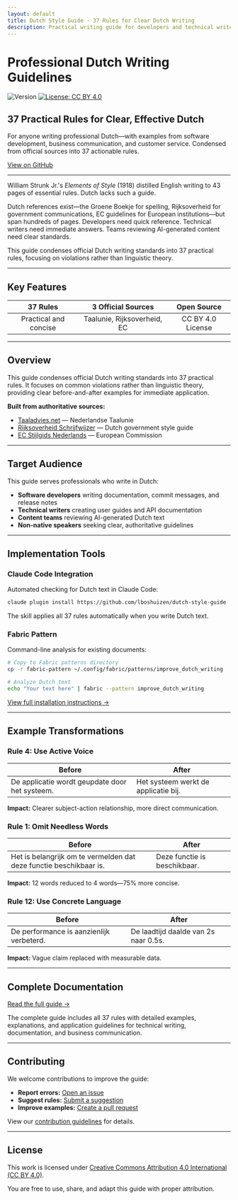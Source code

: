 ```yaml
---
layout: default
title: Dutch Style Guide - 37 Rules for Clear Dutch Writing
description: Practical writing guide for developers and technical writers. Includes Claude Code skill and Fabric pattern.
---
```


# Professional Dutch Writing Guidelines

![Version](https://img.shields.io/badge/version-1.1.1-blue) [![License: CC BY 4.0](https://img.shields.io/badge/License-CC%20BY%204.0-lightgrey.svg)](https://creativecommons.org/licenses/by/4.0/)

## 37 Practical Rules for Clear, Effective Dutch

For anyone writing professional Dutch—with examples from software development, business communication, and customer service. Condensed from official sources into 37 actionable rules.

[View on GitHub](https://github.com/lboshuizen/dutch-style-guide)

---

William Strunk Jr.'s *Elements of Style* (1918) distilled English writing to 43 pages of essential rules. Dutch lacks such a guide.

Dutch references exist—the Groene Boekje for spelling, Rijksoverheid for government communications, EC guidelines for European institutions—but span hundreds of pages. Developers need quick reference. Technical writers need immediate answers. Teams reviewing AI-generated content need clear standards.

This guide condenses official Dutch writing standards into 37 practical rules, focusing on violations rather than linguistic theory.

---

## Key Features

| **37 Rules** | **3 Official Sources** | **Open Source** |
|:---:|:---:|:---:|
| Practical and concise | Taalunie, Rijksoverheid, EC | CC BY 4.0 License |

---

## Overview

This guide condenses official Dutch writing standards into 37 practical rules. It focuses on common violations rather than linguistic theory, providing clear before-and-after examples for immediate application.

**Built from authoritative sources:**
- [Taaladvies.net](https://taaladvies.net) — Nederlandse Taalunie
- [Rijksoverheid Schrijfwijzer](https://www.rijksoverheid.nl/onderwerpen/rijksoverheidstijl) — Dutch government style guide
- [EC Stijlgids Nederlands](https://commission.europa.eu/system/files/2023-10/Stijlgids-DGT-NL.pdf) — European Commission

---

## Target Audience

This guide serves professionals who write in Dutch:

- **Software developers** writing documentation, commit messages, and release notes
- **Technical writers** creating user guides and API documentation
- **Content teams** reviewing AI-generated Dutch text
- **Non-native speakers** seeking clear, authoritative guidelines

---

## Implementation Tools

### Claude Code Integration

Automated checking for Dutch text in Claude Code:

```bash
claude plugin install https://github.com/lboshuizen/dutch-style-guide
```

The skill applies all 37 rules automatically when you write Dutch text.

### Fabric Pattern

Command-line analysis for existing documents:

```bash
# Copy to Fabric patterns directory
cp -r fabric-pattern ~/.config/fabric/patterns/improve_dutch_writing

# Analyze Dutch text
echo "Your text here" | fabric --pattern improve_dutch_writing
```

[View full installation instructions →](https://github.com/lboshuizen/dutch-style-guide/tree/main/fabric-pattern)

---

## Example Transformations

### Rule 4: Use Active Voice

| Before | After |
|--------|-------|
| De applicatie wordt geupdate door het systeem. | Het systeem werkt de applicatie bij. |

**Impact:** Clearer subject-action relationship, more direct communication.

### Rule 1: Omit Needless Words

| Before | After |
|--------|-------|
| Het is belangrijk om te vermelden dat deze functie beschikbaar is. | Deze functie is beschikbaar. |

**Impact:** 12 words reduced to 4 words—75% more concise.

### Rule 12: Use Concrete Language

| Before | After |
|--------|-------|
| De performance is aanzienlijk verbeterd. | De laadtijd daalde van 2s naar 0.5s. |

**Impact:** Vague claim replaced with measurable data.

---

## Complete Documentation

[Read the full guide →](https://github.com/lboshuizen/dutch-style-guide/blob/main/dutch-style-guide.md)

The complete guide includes all 37 rules with detailed examples, explanations, and application guidelines for technical writing, documentation, and business communication.

---

## Contributing

We welcome contributions to improve the guide:

- **Report errors:** [Open an issue](https://github.com/lboshuizen/dutch-style-guide/issues/new?template=bug_report.yml)
- **Suggest rules:** [Submit a suggestion](https://github.com/lboshuizen/dutch-style-guide/issues/new?template=rule_suggestion.yml)
- **Improve examples:** [Create a pull request](https://github.com/lboshuizen/dutch-style-guide/pulls)

View our [contribution guidelines](https://github.com/lboshuizen/dutch-style-guide/blob/main/CONTRIBUTING.md) for details.

---

## License

This work is licensed under [Creative Commons Attribution 4.0 International (CC BY 4.0)](https://creativecommons.org/licenses/by/4.0/).

You are free to use, share, and adapt this guide with proper attribution.
